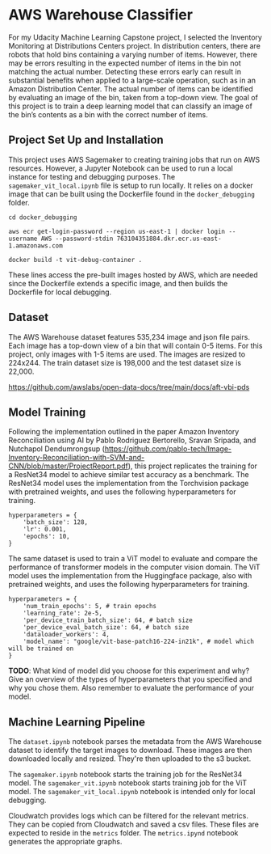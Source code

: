 # AWS Warehouse Classifier

For my Udacity Machine Learning Capstone project, I selected the Inventory Monitoring at Distributions Centers project. In distribution centers, there are robots that hold bins containing a varying number of items. However, there may be errors resulting in the expected number of items in the bin not matching the actual number. Detecting these errors early can result in substantial benefits when applied to a large-scale operation, such as in an Amazon Distribution Center. The actual number of items can be identified by evaluating an image of the bin, taken from a top-down view. The goal of this project is to train a deep learning model that can classify an image of the bin’s contents as a bin with the correct number of items.

## Project Set Up and Installation

This project uses AWS Sagemaker to creating training jobs that run on AWS resources. However, a Jupyter Notebook can be used to run a local instance for testing and debugging purposes. The `sagemaker_vit_local.ipynb` file is setup to run locally. It relies on a docker image that can be built using the Dockerfile found in the `docker_debugging` folder.

    cd docker_debugging

    aws ecr get-login-password --region us-east-1 | docker login --username AWS --password-stdin 763104351884.dkr.ecr.us-east-1.amazonaws.com

    docker build -t vit-debug-container .

These lines access the pre-built images hosted by AWS, which are needed since the Dockerfile extends a specific image, and then builds the Dockerfile for local debugging.


## Dataset

The AWS Warehouse dataset features 535,234 image and json file pairs. Each image has a top-down view of a bin that will contain 0-5 items. For this project, only images with 1-5 items are used. The images are resized to 224x244. The train dataset size is 198,000 and the test dataset size is 22,000. 

https://github.com/awslabs/open-data-docs/tree/main/docs/aft-vbi-pds

## Model Training

Following the implementation outlined in the paper Amazon Inventory Reconciliation using AI by Pablo Rodriguez Bertorello, Sravan Sripada, and Nutchapol Dendumrongsup (https://github.com/pablo-tech/Image-Inventory-Reconciliation-with-SVM-and-CNN/blob/master/ProjectReport.pdf), this project replicates the training for a ResNet34 model to achieve similar test accuracy as a benchmark. The ResNet34 model uses the implementation from the Torchvision package with pretrained weights, and uses the following hyperparameters for training.

    hyperparameters = {
        'batch_size': 128, 
        'lr': 0.001, 
        'epochs': 10, 
    }


The same dataset is used to train a ViT model to evaluate and compare the performance of transformer models in the computer vision domain. The ViT model uses the implementation from the Huggingface package, also with pretrained weights, and uses the following hyperparameters for training.

    hyperparameters = {
        'num_train_epochs': 5, # train epochs
        'learning_rate': 2e-5,
        'per_device_train_batch_size': 64, # batch size
        'per_device_eval_batch_size': 64, # batch size
        'dataloader_workers': 4,
        'model_name': "google/vit-base-patch16-224-in21k", # model which will be trained on
    }



**TODO**: What kind of model did you choose for this experiment and why? Give an overview of the types of hyperparameters that you specified and why you chose them. Also remember to evaluate the performance of your model.

## Machine Learning Pipeline
The `dataset.ipynb` notebook parses the metadata from the AWS Warehouse dataset to identify the target images to download. These images are then downloaded locally and resized. They're then uploaded to the s3 bucket.

The `sagemaker.ipynb` notebook starts the training job for the ResNet34 model. The `sagemaker_vit.ipynb` notebook starts training job for the ViT model. The `sagemaker_vit_local.ipynb` notebook is intended only for local debugging.

Cloudwatch provides logs which can be filtered for the relevant metrics. They can be copied from Cloudwatch and saved a csv files. These files are expected to reside in the `metrics` folder. The `metrics.ipynd` notebook generates the appropriate graphs.